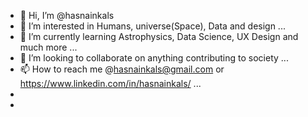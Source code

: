 - 👋 Hi, I’m @hasnainkals
- 👀 I’m interested in Humans, universe(Space), Data and design ...
- 🌱 I’m currently learning Astrophysics, Data Science, UX Design and much more ...
- 💞️ I’m looking to collaborate on anything contributing to society ...
- 📫 How to reach me @hasnainkals@gmail.com or https://www.linkedin.com/in/hasnainkals/ ...
- 
- 

<!---
hasnainkals/hasnainkals is a ✨ special ✨ repository because its `README.md` (this file) appears on your GitHub profile.
You can click the Preview link to take a look at your changes.
--->
